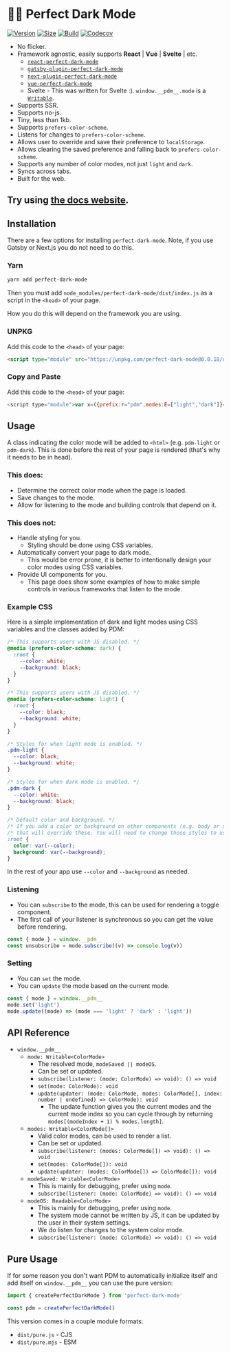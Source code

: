 # 🌚🌝 Perfect Dark Mode

[![Version](https://img.shields.io/npm/v/perfect-dark-mode.svg?style=flat&colorA=000000&colorB=000000)](https://www.npmjs.com/package/perfect-dark-mode)
[![Size](https://img.shields.io/bundlephobia/minzip/perfect-dark-mode?label=size&style=flat&colorA=000000&colorB=000000)](https://bundlephobia.com/result?p=perfect-dark-mode)
[![Build](https://img.shields.io/github/workflow/status/DylanVann/perfect-dark-mode/CI?style=flat&colorA=000000&colorB=000000)](https://github.com/DylanVann/perfect-dark-mode/actions?query=workflow%3ACI+branch%3Amain)
[![Codecov](https://img.shields.io/codecov/c/github/DylanVann/perfect-dark-mode?token=3EGL80UJEA&style=flat&colorA=000000&colorB=000000)](https://codecov.io/gh/DylanVann/perfect-dark-mode)


- No flicker.
- Framework agnostic, easily supports **React** | **Vue** | **Svelte** | etc.
  - [`react-perfect-dark-mode`](https://github.com/DylanVann/perfect-dark-mode/tree/main/packages/react-perfect-dark-mode)
  - [`gatsby-plugin-perfect-dark-mode`](https://github.com/DylanVann/perfect-dark-mode/tree/main/packages/gatsby-plugin-perfect-dark-mode)
  - [`next-plugin-perfect-dark-mode`](https://github.com/DylanVann/perfect-dark-mode/tree/main/packages/next-plugin-perfect-dark-mode)
  - [`vue-perfect-dark-mode`](https://github.com/DylanVann/perfect-dark-mode/tree/main/packages/vue-perfect-dark-mode)
  - Svelte - This was written for Svelte :). `window.__pdm__.mode` is a [`Writable`](https://svelte.dev/docs#writable).
- Supports SSR.
- Supports no-js.
- Tiny, less than 1kb.
- Supports `prefers-color-scheme`.
- Listens for changes to `prefers-color-scheme`.
- Allows user to override and save their preference to `localStorage`.
- Allows clearing the saved preference and falling back to `prefers-color-scheme`.
- Supports any number of color modes, not just `light` and `dark`.
- Syncs across tabs.
- Built for the web.


## Try using [the docs website](https://perfect-dark-mode.netlify.app/).

## Installation

There are a few options for installing `perfect-dark-mode`.
Note, if you use Gatsby or Next.js you do not need to do this.

### Yarn

```bash
yarn add perfect-dark-mode
```

Then you must add `node_modules/perfect-dark-mode/dist/index.js` as a script in the `<head>` of your page.

How you do this will depend on the framework you are using.

### UNPKG

Add this code to the `<head>` of your page:

```html
<script type="module" src="https://unpkg.com/perfect-dark-mode@0.0.18/dist/index.js"></script>
```

### Copy and Paste

Add this code to the `<head>` of your page:

```js
<script type="module">var x=({prefix:r="pdm",modes:E=["light","dark"]}={})=>{var a=r,l=window.localStorage;var d=E;var c=new Set,C=e=>{d=e,c.forEach(o=>o(e))},T={subscribe(e){return e(d),c.add(e),()=>c.delete(e)},set:C,update(e){C(e(d))}},u=new Set,n=matchMedia("(prefers-color-scheme: dark)");var b;var m=({matches:e})=>{b=e?"dark":"light",u.forEach(o=>o(b))};n.addEventListener?n.addEventListener("change",m):n.addListener(m),m(n);var S={subscribe(e){return e(b),u.add(e),()=>u.delete(e)}},w=e=>!e||!d.includes(e)?void 0:e,p=new Set;var s=w(l.getItem(a));var f=(e,o=!0)=>{if(e===s)return;o&&(e!==void 0?l.setItem(a,e):l.removeItem(a)),p.forEach(O=>O(e)),s=e};window.addEventListener("storage",e=>e.key===a&&f(e.newValue||void 0,!1));var i={subscribe(e){return e(s),p.add(e),()=>p.delete(e)},set:f,update(e){f(e(s))}};var h,k,t;var M=new Set,y=()=>{var e=h||k;e!==t&&(t=e,M.forEach(o=>o(t)))};i.subscribe(e=>{h=e,y()}),S.subscribe(e=>{k=e,y()});var W={subscribe(e){return e(t),M.add(e),()=>M.delete(e)},set:i.set,update(e){var o=d.indexOf(t);o=o===-1?0:o,i.set(e(t,d,o))}},v=document.documentElement.classList;var g;return W.subscribe(e=>{g&&v.remove(`${r}-${g}`),v.add(`${r}-${e}`),g=e}),v.add(r),{mode:W,modes:T,modeOS:S,modeSaved:i}};window.__pdm__=x({modes:document.documentElement.dataset.pdm?.split(" ")});</script>
```

## Usage

A class indicating the color mode will be added to `<html>` (e.g. `pdm-light` or `pdm-dark`).
This is done before the rest of your page is rendered (that's why it needs to be in head).

### This does:

- Determine the correct color mode when the page is loaded.
- Save changes to the mode.
- Allow for listening to the mode and building controls that depend on it.

### This does not:

- Handle styling for you.
  - Styling should be done using CSS variables.
- Automatically convert your page to dark mode.
  - This would be error prone, it is better to intentionally design your color modes using CSS variables.
- Provide UI components for you.
  - This page does show some examples of how to make simple controls in various frameworks that listen to the mode.

### Example CSS

Here is a simple implementation of dark and light modes using CSS variables and the classes added by PDM:

```css
/* This supports users with JS disabled. */
@media (prefers-color-scheme: dark) {
  :root {
    --color: white;
    --background: black;
  }
}

/* This supports users with JS disabled. */
@media (prefers-color-scheme: light) {
  :root {
    --color: black;
    --background: white;
  }
}

/* Styles for when light mode is enabled. */
.pdm-light {
  --color: black;
  --background: white;
}

/* Styles for when dark mode is enabled. */
.pdm-dark {
  --color: white;
  --background: black;
}

/* Default color and background. */
/* If you add a color or background on other components (e.g. body or some custom Button) */
/* that will override these. You will need to change those styles to use these CSS variables. */
:root {
  color: var(--color);
  background: var(--background);
}
```

In the rest of your app use `--color` and `--background` as needed.

### Listening

- You can `subscribe` to the mode, this can be used for rendering a toggle component.
- The first call of your listener is synchronous so you can get the value before rendering.

```js
const { mode } = window.__pdm__
const unsubscribe = mode.subscribe((v) => console.log(v))
```

### Setting

- You can `set` the mode.
- You can `update` the mode based on the current mode.

```js
const { mode } = window.__pdm__
mode.set('light')
mode.update((mode) => (mode === 'light' ? 'dark' : 'light'))
```

## API Reference

- `window.__pdm__`
  - `mode: Writable<ColorMode>`
    - The resolved mode, `modeSaved || modeOS`.
    - Can be set or updated.
    - `subscribe(listener: (mode: ColorMode) => void): () => void`
    - `set(mode: ColorMode): void`
    - `update(updater: (mode: ColorMode, modes: ColorMode[], index: number | undefined) => ColorMode): void`
      - The update function gives you the current modes and the current mode index so you can cycle
        through by returning `modes[(modeIndex + 1) % modes.length]`.
  - `modes: Writable<ColorMode[]>`
    - Valid color modes, can be used to render a list.
    - Can be set or updated.
    - `subscribe(listener: (modes: ColorMode[]) => void): () => void`
    - `set(modes: ColorMode[]): void`
    - `update(updater: (modes: ColorMode[]) => ColorMode[]): void`
  - `modeSaved: Writable<ColorMode>`
    - This is mainly for debugging, prefer using `mode`.
    - `subscribe(listener: (mode: ColorMode) => void): () => void`
  - `modeOS: Readable<ColorMode>`
    - This is mainly for debugging, prefer using `mode`.
    - The system mode cannot be written by JS, it can
      be updated by the user in their system settings.
    - We do listen for changes to the system color mode.
    - `subscribe(listener: (mode: ColorMode) => void): () => void`

## Pure Usage

If for some reason you don't want PDM to automatically initialize itself and add itself on `window.__pdm__` you can use the pure version:

```js
import { createPerfectDarkMode } from 'perfect-dark-mode'

const pdm = createPerfectDarkMode()
```

This version comes in a couple module formats:

- `dist/pure.js` - CJS
- `dist/pure.mjs` - ESM

